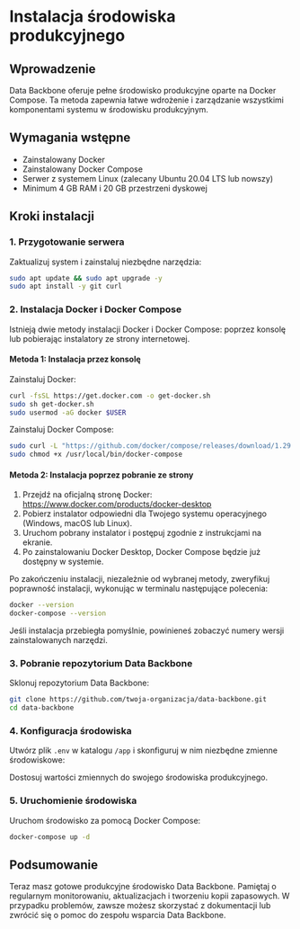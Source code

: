 # Instalacja środowiska produkcyjnego

## Wprowadzenie

Data Backbone oferuje pełne środowisko produkcyjne oparte na Docker Compose. Ta metoda zapewnia łatwe wdrożenie i zarządzanie wszystkimi komponentami systemu w środowisku produkcyjnym.

## Wymagania wstępne

- Zainstalowany Docker
- Zainstalowany Docker Compose
- Serwer z systemem Linux (zalecany Ubuntu 20.04 LTS lub nowszy)
- Minimum 4 GB RAM i 20 GB przestrzeni dyskowej

## Kroki instalacji

### 1. Przygotowanie serwera

Zaktualizuj system i zainstaluj niezbędne narzędzia:

```bash
sudo apt update && sudo apt upgrade -y
sudo apt install -y git curl
```

### 2. Instalacja Docker i Docker Compose

Istnieją dwie metody instalacji Docker i Docker Compose: poprzez konsolę lub pobierając instalatory ze strony internetowej.

#### Metoda 1: Instalacja przez konsolę

Zainstaluj Docker:

```bash
curl -fsSL https://get.docker.com -o get-docker.sh
sudo sh get-docker.sh
sudo usermod -aG docker $USER
```

Zainstaluj Docker Compose:

```bash
sudo curl -L "https://github.com/docker/compose/releases/download/1.29.2/docker-compose-$(uname -s)-$(uname -m)" -o /usr/local/bin/docker-compose
sudo chmod +x /usr/local/bin/docker-compose
```

#### Metoda 2: Instalacja poprzez pobranie ze strony

1. Przejdź na oficjalną stronę Docker: <a href="https://www.docker.com/products/docker-desktop" target="_blank">https://www.docker.com/products/docker-desktop</a>
2. Pobierz instalator odpowiedni dla Twojego systemu operacyjnego (Windows, macOS lub Linux).
3. Uruchom pobrany instalator i postępuj zgodnie z instrukcjami na ekranie.
4. Po zainstalowaniu Docker Desktop, Docker Compose będzie już dostępny w systemie.

Po zakończeniu instalacji, niezależnie od wybranej metody, zweryfikuj poprawność instalacji, wykonując w terminalu następujące polecenia:

```bash
docker --version
docker-compose --version
```

Jeśli instalacja przebiegła pomyślnie, powinieneś zobaczyć numery wersji zainstalowanych narzędzi.

### 3. Pobranie repozytorium Data Backbone

Sklonuj repozytorium Data Backbone:

```bash
git clone https://github.com/twoja-organizacja/data-backbone.git
cd data-backbone
```

### 4. Konfiguracja środowiska

Utwórz plik `.env` w katalogu `/app` i skonfiguruj w nim niezbędne zmienne środowiskowe:

Dostosuj wartości zmiennych do swojego środowiska produkcyjnego.

### 5. Uruchomienie środowiska

Uruchom środowisko za pomocą Docker Compose:

```bash
docker-compose up -d
```

## Podsumowanie

Teraz masz gotowe produkcyjne środowisko Data Backbone. Pamiętaj o regularnym monitorowaniu, aktualizacjach i tworzeniu kopii zapasowych. W przypadku problemów, zawsze możesz skorzystać z dokumentacji lub zwrócić się o pomoc do zespołu wsparcia Data Backbone.
